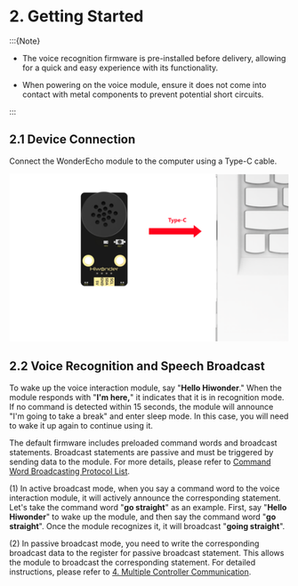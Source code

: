 # 2. Getting Started

:::{Note}

* The voice recognition firmware is pre-installed before delivery, allowing for a quick and easy experience with its functionality.

* When powering on the voice module, ensure it does not come into contact with metal components to prevent potential short circuits.

:::

## 2.1 Device Connection

Connect the WonderEcho module to the computer using a Type-C cable.

<img src="../_static/media/chapter_2/image2.png" />

## 2.2 Voice Recognition and Speech Broadcast

To wake up the voice interaction module, say "**Hello Hiwonder**." When the module responds with "**I'm here,**" it indicates that it is in recognition mode. If no command is detected within 15 seconds, the module will announce "I'm going to take a break" and enter sleep mode. In this case, you will need to wake it up again to continue using it.

The default firmware includes preloaded command words and broadcast statements. Broadcast statements are passive and must be triggered by sending data to the module. For more details, please refer to [Command Word Broadcasting Protocol List](Appendix.md).

(1) In active broadcast mode, when you say a command word to the voice interaction module, it will actively announce the corresponding statement. Let's take the command word "**go straight**" as an example. First, say "**Hello Hiwonder**" to wake up the module, and then say the command word "**go straight**". Once the module recognizes it, it will broadcast "**going straight**".

(2) In passive broadcast mode, you need to write the corresponding broadcast data to the register for passive broadcast statement. This allows the module to broadcast the corresponding statement. For detailed instructions, please refer to [4. Multiple Controller Communication](4_Multiple_Controller_Communication_Tutorial.md).